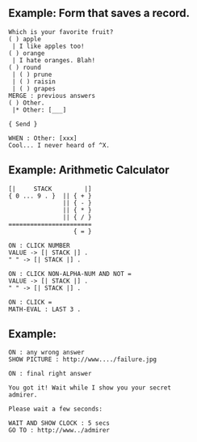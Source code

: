 
## Example: Form that saves a record.

    Which is your favorite fruit?
    ( ) apple
     | I like apples too!
    ( ) orange
     | I hate oranges. Blah!
    ( ) round
     | ( ) prune
     | ( ) raisin
     | ( ) grapes
    MERGE : previous answers
    ( ) Other.
     |* Other: [___]

    { Send }

    WHEN : Other: [xxx]
    Cool... I never heard of ^X.

## Example: Arithmetic Calculator

    [|     STACK         |]
    { 0 ... 9 . }  || { + }
                   || { - }
                   || { * }
                   || { / }
    =======================
                      { = }

    ON : CLICK NUMBER
    VALUE -> [| STACK |] .
    " " -> [| STACK |] .

    ON : CLICK NON-ALPHA-NUM AND NOT =
    VALUE -> [| STACK |] .
    " " -> [| STACK |] .

    ON : CLICK =
    MATH-EVAL : LAST 3 .

## Example:

    ON : any wrong answer
    SHOW PICTURE : http://www..../failure.jpg

    ON : final right answer

    You got it! Wait while I show you your secret
    admirer.

    Please wait a few seconds:

    WAIT AND SHOW CLOCK : 5 secs
    GO TO : http://www../admirer
